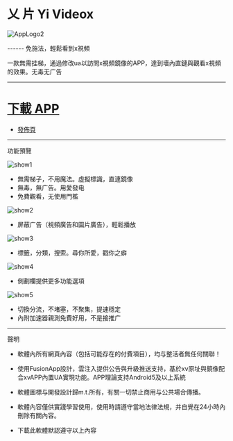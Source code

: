# 乂 片   Yi Videox

![AppLogo2](https://raw.githubusercontent.com/MTfloder/yivideox/main/qxlarge-dsc-49CFB3061AAFC8A42ED1C56A06AE2AF5.jpg)

 ------ 免施法，輕鬆看到x視頻

一款無需挂梯，通過修改ua以訪問x視頻鏡像的APP，達到墻內直鏈與觀看x視頻的效果。无毒无广告

------

# [下載 APP](https://github.com/MTfloder/yivideox/releases/download/YiVideoX/yivideox_release.apk)

- [發佈頁](https://github.com/MTfloder/yivideox/releases/latest)

------

功能預覽

![show1](https://github.com/MTfloder/yivideox/raw/main/IMG_20220706_000423.jpg)

- 無需梯子，不用魔法。虛擬標識，直連鏡像
- 無毒，無广告。用愛發电
- 免費觀看，无使用門檻

![show2](https://github.com/MTfloder/yivideox/raw/main/IMG_20220706_000439.jpg)

- 屏蔽广告（視頻廣告和圖片廣告），輕鬆播放

![show3](https://github.com/MTfloder/yivideox/raw/main/IMG_20220706_000452.jpg)

- 標籤，分類，搜索。尋你所愛，戳你之癖

![show4](https://github.com/MTfloder/yivideox/raw/main/IMG_20220706_000525.jpg)

- 側劃欄提供更多功能選項

![show5](https://github.com/MTfloder/yivideox/raw/main/IMG_20220706_000508.jpg)

- 切換分流，不堵塞，不聚集，提速穩定
- 內附加速器親測免費好用，不是接推广

------

聲明

- 軟體內所有網頁內容（包括可能存在的付費項目），均与整活者無任何關聯！

- 使用FusionApp設計，雲注入提供公告與升級推送支持，基於xv原址與鏡像配合xvAPP內置UA實現功能。APP理論支持Android5及以上系統

- 軟體圖標与開發設計歸m.t.所有，有關一切禁止商用与公共場合傳播。

- 軟體內容僅供實踐學習使用，使用時請遵守當地法律法規，并自覺在24小時內刪除有關內容。

- 下載此軟體默認遵守以上內容
